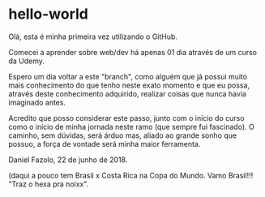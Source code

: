 # hello-world

Olá,
esta é minha primeira vez utilizando o GitHub. 

Comecei a aprender sobre web/dev há apenas 01 dia através de um curso da Udemy.

Espero um dia voltar a este "branch", como alguém que já possui muito mais conhecimento do que tenho neste exato momento e que eu possa, através deste conhecimento adquirido, realizar coisas que nunca havia imaginado antes.

Acredito que posso considerar este passo, junto com o início do curso como o início de minha jornada neste ramo (que sempre fui fascinado). O caminho, sem dúvidas, será árduo mas, aliado ao grande sonho que possuo, a força de vontade será minha maior ferramenta.

Daniel Fazolo, 22 de junho de 2018. 

(daqui a pouco tem Brasil x Costa Rica na Copa do Mundo. Vamo Brasil!!! "Traz o hexa pra noixx".
